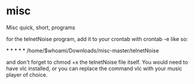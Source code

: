# misc
Misc quick, short, programs


for the telnetNoise program, add it to your crontab with crontab -e like so:

\* \* \* \* \* /home/$whoami/Downloads/misc-master/telnetNoise

and don't forget to chmod +x the telnetNoise file itself.
You would need to have vlc installed, or you can replace the command vlc with your music player of choice.
